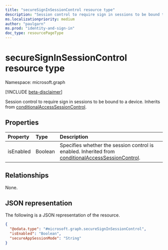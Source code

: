 ```yaml
---
title: "secureSignInSessionControl resource type"
description: "Session control to require sign in sessions to be bound to a device."
ms.localizationpriority: medium
author: "paulgarn"
ms.prod: "identity-and-sign-in"
doc_type: resourcePageType
---
```


# secureSignInSessionControl resource type

Namespace: microsoft.graph

[!INCLUDE [beta-disclaimer](../../includes/beta-disclaimer.md)]

Session control to require sign in sessions to be bound to a device. Inherits from [conditionalAccessSessionControl](conditionalaccesssessioncontrol.md).

## Properties

| Property     | Type        | Description |
|:-------------|:------------|:------------|
|isEnabled     |Boolean      | Specifies whether the session control is enabled. Inherited from [conditionalAccessSessionControl](conditionalaccesssessioncontrol.md). |

## Relationships
None.

## JSON representation
The following is a JSON representation of the resource.
<!-- {
  "blockType": "resource",
  "@odata.type": "microsoft.graph.secureSignInSessionControl"
}
-->
``` json
{
  "@odata.type": "#microsoft.graph.secureSignInSessionControl",
  "isEnabled": "Boolean",
  "secureAppSessionMode": "String"
}
```
